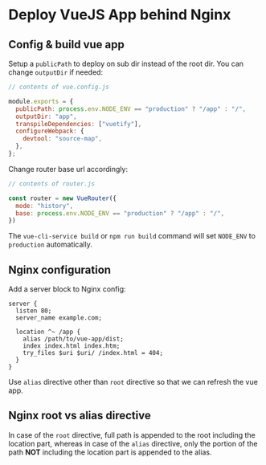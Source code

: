 # Deploy VueJS App behind Nginx

## Config & build vue app

Setup a `publicPath` to deploy on sub dir instead of the root dir. You can change `outputDir` if needed:

```js
// contents of vue.config.js

module.exports = {
  publicPath: process.env.NODE_ENV == "production" ? "/app" : "/",
  outputDir: "app",
  transpileDependencies: ["vuetify"],
  configureWebpack: {
    devtool: "source-map",
  },
};
```

Change router base url accordingly:

```js
// contents of router.js

const router = new VueRouter({
  mode: "history",
  base: process.env.NODE_ENV == "production" ? "/app" : "/",
})
```

The `vue-cli-service build` or `npm run build` command will set `NODE_ENV` to `production` automatically.

## Nginx configuration

Add a server block to Nginx config:

```nginx
server {
  listen 80;
  server_name example.com;

  location ^~ /app {
    alias /path/to/vue-app/dist;
    index index.html index.htm;
    try_files $uri $uri/ /index.html = 404;
  }
}
```

Use `alias` directive other than `root` directive so that we can refresh the vue app.

## Nginx root vs alias directive

In case of the `root` directive, full path is appended to the root including the location part, whereas in case of the `alias` directive, only the portion of the path **NOT** including the location part is appended to the alias.
